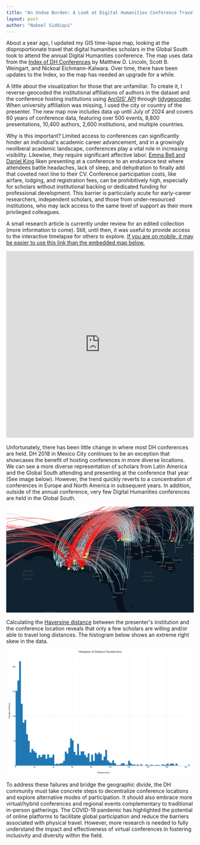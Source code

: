 ```yaml
---
title: "An Undue Burden: A Look at Digital Humanities Conference Travel"
layout: post
author: "Nabeel Siddiqui"
---
```


About a year ago, I updated my GIS time-lapse map, looking at the disproportionate travel that digital humanities scholars in the Global South took to attend the annual Digital Humanities conference. The map uses data from the [Index of DH Conferences](https://dh-abstracts.library.virginia.edu/) by Matthew D. Lincoln, Scott B. Weingart, and Nickoal Eichmann-Kalwara. Over time, there have been updates to the Index, so the map has needed an upgrade for a while. 

A little about the visualization for those that are unfamiliar. To create it, I reverse-geocoded the institutional affiliations of authors in the dataset and the conference hosting institutions using [ArcGIS’ API](https://developers.arcgis.com/rest/) through [tidygeocoder](https://jessecambon.github.io/tidygeocoder/). When university affiliation was missing, I used the city or country of the presenter. The new map now includes data up until July of 2024 and covers 60 years of conference data, featuring over 500 events, 8,800 presentations, 10,400 authors, 2,600 institutions, and multiple countries.

Why is this important? Limited access to conferences can significantly hinder an individual's academic career advancement, and in a growingly neoliberal academic landscape, conferences play a vital role in increasing visibility. Likewise, they require significant affective labor. [Emma Bell and Daniel King](https://journals.sagepub.com/doi/abs/10.1177/1350507609348851?casa_token=gA--d2_vzVYAAAAA:uxQhncs1bkSjgmKixaJYx3IrE3cszjB3zJ-qSM67HzUqUTEgUAlRdwAyLkxTPkktIOxXD_RKjKmz) liken presenting at a conference to an endurance test where attendees battle headaches, lack of sleep, and dehydration to finally add that coveted next line to their CV. Conference participation costs, like airfare, lodging, and registration fees, can be prohibitively high, especially for scholars without institutional backing or dedicated funding for professional development. This barrier is particularly acute for early-career researchers, independent scholars, and those from under-resourced institutions, who may lack access to the same level of support as their more privileged colleagues.

A small research article is currently under review for an edited collection (more information to come). Still, until then, it was useful to provide access to the interactive timelapse for others to explore. [If you are on mobile, it may be easier to use this link than the embedded map below.](https://studio.foursquare.com/map/public/a0053c17-363c-488b-9038-5b9292b1e36c)

<iframe width="100%" height="500px" src="https://studio.foursquare.com/map/public/a0053c17-363c-488b-9038-5b9292b1e36c/embed" frameborder="0" allowfullscreen></iframe>

Unfortunately, there has been little change in where most DH conferences are held. DH 2018 in Mexico City continues to be an exception that showcases the benefit of hosting conferences in more diverse locations. We can see a more diverse representation of scholars from Latin America and the Global South attending and presenting at the conference that year (See image below). However, the trend quickly reverts to a concentration of conferences in Europe and North America in subsequent years. In addition, outside of the annual conference, very few Digital Humanities conferences are held in the Global South.

![](/assets/undue_burden/mexico_timelapse.png)

Calculating the [Haversine distance](https://en.wikipedia.org/wiki/Haversine_formula) between the presenter's institution and the conference location reveals that only a few scholars are willing and/or able to travel long distances. The histogram below shows an extreme right skew in the data.

![](/assets/undue_burden/histogram_distance_traveled.png)

To address these failures and bridge the geographic divide, the DH community must take concrete steps to decentralize conference locations and explore alternative modes of participation. It should also embrace more virtual/hybrid conferences and regional events complementary to traditional in-person gatherings. The COVID-19 pandemic has highlighted the potential of online platforms to facilitate global participation and reduce the barriers associated with physical travel. However, more research is needed to fully understand the impact and effectiveness of virtual conferences in fostering inclusivity and diversity within the field.